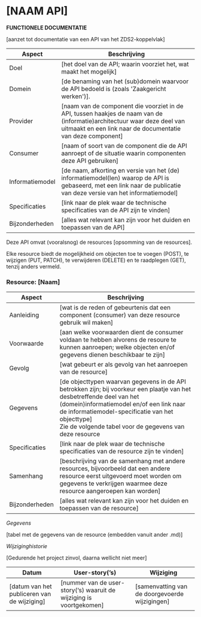 [NAAM API]
==========
**FUNCTIONELE DOCUMENTATIE**

[aanzet tot documentatie van een API van het ZDS2-koppelvlak]

| **Aspect**      | **Beschrijving**                                                                                                                                                                       |
|-----------------|----------------------------------------------------------------------------------------------------------------------------------------------------------------------------------------|
| Doel            | [het doel van de API; waarin voorziet het, wat maakt het mogelijk]                                                                                                                     |
| Domein          | [de benaming van het (sub)domein waarvoor de API bedoeld is (zoals 'Zaakgericht werken')].                                                                                             |
| Provider        | [naam van de component die voorziet in de API, tussen haakjes de naam van de (informatie)architectuur waar deze deel van uitmaakt en een link naar de documentatie van deze component] |
| Consumer        | [naam of soort van de component die de API aanroept of de situatie waarin componenten deze API gebruiken]                                                                              |
| Informatiemodel | [de naam, afkorting en versie van het (de) informatiemodel(len) waarop de API is gebaseerd, met een link naar de publicatie van deze versie van het informatiemodel]                   |
| Specificaties   | [link naar de plek waar de technische specificaties van de API zijn te vinden]                                                                                                         |
| Bijzonderheden  | [alles wat relevant kan zijn voor het duiden en toepassen van de API]                                                                                                                  |

Deze API omvat (vooralsnog) de resources [opsomming van de resources].

Elke resource biedt de mogelijkheid om objecten toe te voegen (POST), te wijzigen (PUT, PATCH), te verwijderen (DELETE) en te raadplegen (GET), tenzij anders vermeld.


### Resource: [Naam]

| **Aspect**     | **Beschrijving**                                                                                                                                                                 |
|----------------|----------------------------------------------------------------------------------------------------------------------------------------------------------------------------------|
| Aanleiding     | [wat is de reden of gebeurtenis dat een component (consumer) van deze resource gebruik wil maken]                                                                                     |
| Voorwaarde     | [aan welke voorwaarden dient de consumer voldaan te hebben alvorens de resoure te kunnen aanroepen; welke objecten en/of gegevens dienen beschikbaar te zijn]                                         |
| Gevolg         | [wat gebeurt er als gevolg van het aanroepen van de resource]                                                                                                                         |
| Gegevens       | [de objecttypen waarvan gegevens in de API betrokken zijn; bij voorkeur een plaatje van het desbetreffende deel van het (domein)informatiemodel en/of een link naar de informatiemodel-specificatie van het objecttype] <br>Zie de volgende tabel voor de gegevens van deze resource                                 |
| Specificaties  | [link naar de plek waar de technische specificaties van de resource zijn te vinden]                                                                                                   |
| Samenhang      | [beschrijving van de samenhang met andere resources, bijvoorbeeld dat een andere resource eerst uitgevoerd moet worden om gegevens te verkrijgen waarmee deze resource aangeroepen kan worden] |
| Bijzonderheden | [alles wat relevant kan zijn voor het duiden en toepassen van de resource]                                                                                                            |


*Gegevens*

[tabel met de gegevens van de resource (embedden vanuit ander .md)]


*Wijziginghistorie*

[Gedurende het project zinvol, daarna wellicht niet meer]

| **Datum**                                   | **User-story(’s)**                                                  | **Wijziging**                                  |
|---------------------------------------------|---------------------------------------------------------------------|------------------------------------------------|
| [datum van het publiceren van de wijziging] | [nummer van de user-story(‘s) waaruit de wijziging is voortgekomen] | [samenvatting van de doorgevoerde wijzigingen] |

